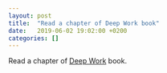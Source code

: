 ```yaml
---
layout: post
title:  "Read a chapter of Deep Work book"
date:   2019-06-02 19:02:00 +0200
categories: []
---
```

Read a chapter of [Deep Work](https://www.amazon.de/Deep-Work-Focused-Success-Distracted/dp/0349411905/ref=sr_1_1?keywords=deep+work+book&qid=1558333003&s=gateway&sr=8-1) book.
